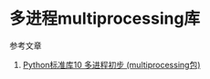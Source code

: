 # 多进程multiprocessing库

参考文章

1. [Python标准库10 多进程初步 (multiprocessing包)](https://www.cnblogs.com/vamei/archive/2012/10/12/2721484.html)